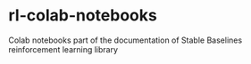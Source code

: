 # rl-colab-notebooks
Colab notebooks part of the documentation of Stable Baselines reinforcement learning library
